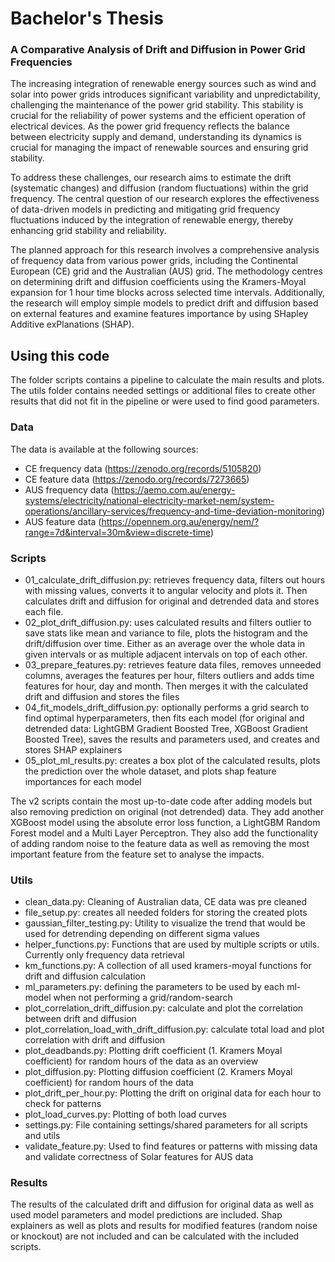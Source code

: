 # Bachelor's Thesis
### A Comparative Analysis of Drift and Diffusion in Power Grid Frequencies

The increasing integration of renewable energy sources such as wind and solar into power grids introduces significant variability and unpredictability, challenging the maintenance of the power grid stability. This stability is crucial for the reliability of power systems and the efficient operation of electrical devices. As the power grid frequency reflects the balance between electricity supply and demand, understanding its dynamics is crucial for managing the impact of renewable sources and ensuring grid stability.

To address these challenges, our research aims to estimate the drift (systematic changes) and diffusion (random fluctuations) within the grid frequency. The central question of our research explores the effectiveness of data-driven models in predicting and mitigating grid frequency fluctuations induced by the integration of renewable energy, thereby enhancing grid stability and reliability.

The planned approach for this research involves a comprehensive analysis of frequency data from various power grids, including the Continental European (CE) grid and the Australian (AUS) grid. The methodology centres on determining drift and diffusion coefficients using the Kramers-Moyal expansion for 1 hour time blocks across selected time intervals. Additionally, the research will employ simple models to predict drift and diffusion based on external features and examine features importance by using SHapley Additive exPlanations (SHAP).

## Using this code
The folder scripts contains a pipeline to calculate the main results and plots. The utils folder contains needed settings or additional files to create other results that did not fit in the pipeline or were used to find good parameters. 

### Data
The data is available at the following sources:
- CE frequency data (https://zenodo.org/records/5105820)
- CE feature data (https://zenodo.org/records/7273665)
- AUS frequency data (https://aemo.com.au/energy-systems/electricity/national-electricity-market-nem/system-operations/ancillary-services/frequency-and-time-deviation-monitoring)
- AUS feature data (https://opennem.org.au/energy/nem/?range=7d&interval=30m&view=discrete-time)

### Scripts
- 01_calculate_drift_diffusion.py: retrieves frequency data, filters out hours with missing values, converts it to angular velocity and plots it. Then calculates drift and diffusion for original and detrended data and stores each file.
- 02_plot_drift_diffusion.py: uses calculated results and filters outlier to save stats like mean and variance to file, plots the histogram and the drift/diffusion over time. Either as an average over the whole data in given intervals or as multiple adjacent intervals on top of each other.
- 03_prepare_features.py: retrieves feature data files, removes unneeded columns, averages the features per hour, filters outliers and adds time features for hour, day and month. Then merges it with the calculated drift and diffusion and stores the files
- 04_fit_models_drift_diffusion.py: optionally performs a grid search to find optimal hyperparameters, then fits each model (for original and detrended data: LightGBM Gradient Boosted Tree, XGBoost Gradient Boosted Tree), saves the results and parameters used, and creates and stores SHAP explainers
- 05_plot_ml_results.py: creates a box plot of the calculated results, plots the prediction over the whole dataset, and plots shap feature importances for each model

The v2 scripts contain the most up-to-date code after adding models but also removing prediction on original (not detrended) data. They add another XGBoost model using the absolute error loss function, a LightGBM Random Forest model and a Multi Layer Perceptron. They also add the functionality of adding random noise to the feature data as well as removing the most important feature from the feature set to analyse the impacts. 

### Utils
- clean_data.py: Cleaning of Australian data, CE data was pre cleaned
- file_setup.py: creates all needed folders for storing the created plots
- gaussian_filter_testing.py: Utility to visualize the trend that would be used for detrending depending on different sigma values
- helper_functions.py: Functions that are used by multiple scripts or utils. Currently only frequency data retrieval
- km_functions.py: A collection of all used kramers-moyal functions for drift and diffusion calculation
- ml_parameters.py: defining the parameters to be used by each ml-model when not performing a grid/random-search
- plot_correlation_drift_diffusion.py: calculate and plot the correlation between drift and diffusion 
- plot_correlation_load_with_drift_diffusion.py: calculate total load and plot correlation with drift and diffusion
- plot_deadbands.py: Plotting drift coefficient (1. Kramers Moyal coefficient) for random hours of the data as an overview
- plot_diffusion.py: Plotting diffusion coefficient (2. Kramers Moyal coefficient) for random hours of the data
- plot_drift_per_hour.py: Plotting the drift on original data for each hour to check for patterns
- plot_load_curves.py: Plotting of both load curves
- settings.py: File containing settings/shared parameters for all scripts and utils 
- validate_feature.py: Used to find features or patterns with missing data and validate correctness of Solar features for AUS data 

### Results
The results of the calculated drift and diffusion for original data as well as used model parameters and model predictions are included. Shap explainers as well as plots and results for modified features (random noise or knockout) are not included and can be calculated with the included scripts.
